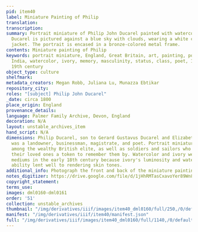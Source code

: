 ```yaml
---
pid: item40
label: Miniature Painting of Philip
translation:
transcription:
summary: Portrait miniature of Philip John Ducarel painted with watercolor on ivory.
  Ducarel is pictured against a blue sky with clouds, wearing a white cravat and blue
  jacket. The portrait is encased in a bronze-colored metal frame.
contents: Miniature painting of Philip
keywords: portrait miniature, England, Great Britain, art, painting, portrait, colonial
  India, watercolor, ivory, memory, masculinity, status, class, poet, 18th century,
  19th century
object_type: culture
shelfmark:
metadata_creators: Megan Robb, Juliana Lu, Munazza Ebtikar
repository_city:
roles: "[subject] Philip John Ducarel"
_date: circa 1800
place_origin: England
provenance_details:
language: Palmer Family Archive, Devon, England
decoration: N/A
layout: unstable_archives_item
hand_script: N/A
dimensions: Philip Ducarel, son to Gerard Gustavus Ducarel and Elizabeth Sharaf un-Nisa,
  was a landowner, businessman, magistrate, and poet. Portrait miniatures were popular
  among the wealthy British elite, as well as soldiers and sailors who wished to give
  their loved ones a token to remember them by. Watercolor and ivory were popular
  mediums in the early 18th century because ivory's luminosity and watercolor's layering
  ability lent well to rendering skin tones.
additional_info: Photograph the front and back of the miniature painting.
notes_digitizer: https://drive.google.com/file/d/1jHhRMTasCxavoYer89Wn8_Xn65nL0sW0/view?usp=sharing
copyright_statement:
terms_use:
images: dml0160-dml0161
order: '51'
collection: unstable_archives
thumbnail: "/img/derivatives/iiif/images/item40_dml0160/full/250,/0/default.jpg"
manifest: "/img/derivatives/iiif/item40/manifest.json"
full: "/img/derivatives/iiif/images/item40_dml0160/full/1140,/0/default.jpg"
---
```

